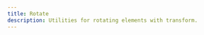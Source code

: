 ```yaml
---
title: Rotate
description: Utilities for rotating elements with transform.
---
```

<div>
    <table-utility prefix="rotate" property="rotate" custom-property="transform" class="mb-lg"></table-utility>
</div>